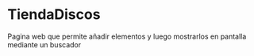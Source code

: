 # TiendaDiscos
Pagina web que permite añadir elementos y luego mostrarlos en pantalla mediante un buscador
